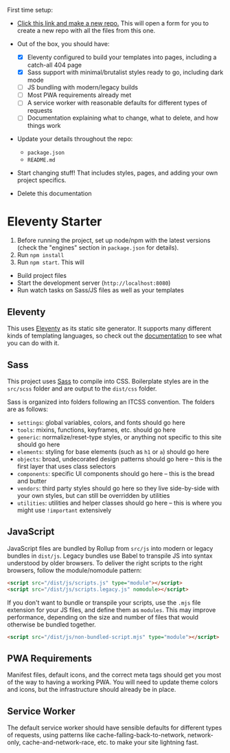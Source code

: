 First time setup:

- [Click this link and make a new
repo.](https://github.com/dustinwhisman/eleventy-starter/generate) This will
open a form for you to create a new repo with all the files from this one.

- Out of the box, you should have:
  - [x] Eleventy configured to build your templates into pages, including a
    catch-all 404 page
  - [x] Sass support with minimal/brutalist styles ready to go, including dark
    mode
  - [ ] JS bundling with modern/legacy builds
  - [ ] Most PWA requirements already met
  - [ ] A service worker with reasonable defaults for different types of
    requests
  - [ ] Documentation explaining what to change, what to delete, and how things
    work

- Update your details throughout the repo:
  - `package.json`
  - `README.md`

- Start changing stuff! That includes styles, pages, and adding your own project
  specifics.

- Delete this documentation

# Eleventy Starter

1. Before running the project, set up node/npm with the latest versions (check
   the "engines" section in `package.json` for details).
1. Run `npm install`
1. Run `npm start`. This will
  - Build project files
  - Start the development server (`http://localhost:8080`)
  - Run watch tasks on Sass/JS files as well as your templates

## Eleventy

This uses [Eleventy](https://11ty.dev) as its static site generator. It supports
many different kinds of templating languages, so check out the
[documentation](https://11ty.dev) to see what you can do with it.

## Sass

This project uses [Sass](https://sass-lang.com/) to compile into CSS.
Boilerplate styles are in the `src/scss` folder and are output to the `dist/css`
folder.

Sass is organized into folders following an ITCSS convention. The folders are as
follows:
- `settings`: global variables, colors, and fonts should go here
- `tools`: mixins, functions, keyframes, etc. should go here
- `generic`: normalize/reset-type styles, or anything not specific to this site
  should go here
- `elements`: styling for base elements (such as `h1` or `a`) should go here
- `objects`: broad, undecorated design patterns should go here – this is the
  first layer that uses class selectors
- `components`: specific UI components should go here – this is the bread and
  butter
- `vendors`: third party styles should go here so they live side-by-side with
  your own styles, but can still be overridden by utilities
- `utilities`: utilities and helper classes should go here – this is where you
  might use `!important` extensively

## JavaScript

JavaScript files are bundled by Rollup from `src/js` into modern or legacy
bundles in `dist/js`. Legacy bundles use Babel to transpile JS into syntax
understood by older browsers. To deliver the right scripts to the right
browsers, follow the module/nomodule pattern:

```html
<script src="/dist/js/scripts.js" type="module"></script>
<script src="/dist/js/scripts.legacy.js" nomodule></script>
```

If you don't want to bundle or transpile your scripts, use the `.mjs` file
extension for your JS files, and define them as `modules`. This may improve
performance, depending on the size and number of files that would otherwise be
bundled together.

```html
<script src="/dist/js/non-bundled-script.mjs" type="module"></script>
```

## PWA Requirements

Manifest files, default icons, and the correct meta tags should get you most of
the way to having a working PWA. You will need to update theme colors and icons,
but the infrastructure should already be in place.

## Service Worker

The default service worker should have sensible defaults for different types of
requests, using patterns like cache-falling-back-to-network, network-only,
cache-and-network-race, etc. to make your site lightning fast.
